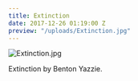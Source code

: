 ```yaml
---
title: Extinction
date: 2017-12-26 01:19:00 Z
preview: "/uploads/Extinction.jpg"
---
```


![Extinction.jpg](/uploads/Extinction.jpg)

Extinction by Benton Yazzie.